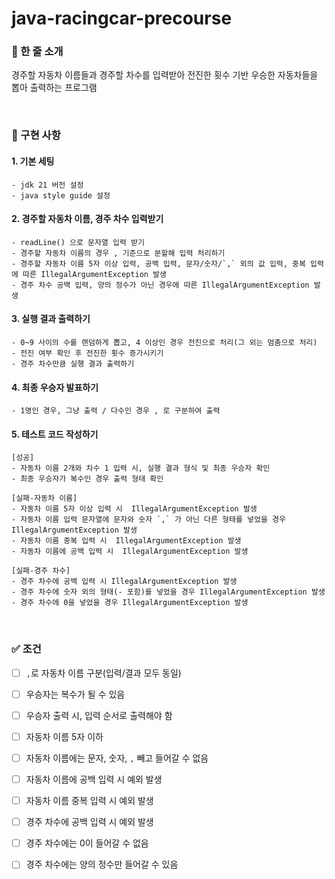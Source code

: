 # java-racingcar-precourse

### 🔑 한 줄 소개

경주할 자동차 이름들과 경주할 차수를 입력받아 전진한 횟수 기반 우승한 자동차들을 뽑아 출력하는 프로그램

<br/>

### 📑 구현 사항

#### 1. 기본 세팅
    - jdk 21 버전 설정
    - java style guide 설정

#### 2. 경주할 자동차 이름, 경주 차수 입력받기
    - readLine() 으로 문자열 입력 받기
    - 경주할 자동차 이름의 경우 , 기준으로 분할해 입력 처리하기
    - 경주할 자동차 이름 5자 이상 입력, 공백 입력, 문자/숫자/`,` 외의 값 입력, 중복 입력에 따른 IllegalArgumentException 발생
    - 경주 차수 공백 입력, 양의 정수가 아닌 경우에 따른 IllegalArgumentException 발생

#### 3. 실행 결과 출력하기
    - 0~9 사이의 수를 랜덤하게 뽑고, 4 이상인 경우 전진으로 처리(그 외는 멈춤으로 처리)
    - 전진 여부 확인 후 전진한 횟수 증가시키기
    - 경주 차수만큼 실행 결과 출력하기

#### 4. 최종 우승자 발표하기
    - 1명인 경우, 그냥 출력 / 다수인 경우 , 로 구분하여 출력

#### 5. 테스트 코드 작성하기
    [성공]    
    - 자동차 이름 2개와 차수 1 입력 시, 실행 결과 형식 및 최종 우승자 확인
    - 최종 우승자가 복수인 경우 출력 형태 확인

    [실패-자동차 이름]
    - 자동차 이름 5자 이상 입력 시  IllegalArgumentException 발생
    - 자동차 이름 입력 문자열에 문자와 숫자 `,` 가 아닌 다른 형태를 넣었을 경우 IllegalArgumentException 발생
    - 자동차 이름 중복 입력 시  IllegalArgumentException 발생
    - 자동차 이름에 공백 입력 시  IllegalArgumentException 발생

    [실패-경주 차수]
    - 경주 차수에 공백 입력 시 IllegalArgumentException 발생
    - 경주 차수에 숫자 외의 형태(- 포함)를 넣었을 경우 IllegalArgumentException 발생
    - 경주 차수에 0을 넣었을 경우 IllegalArgumentException 발생



<br/>

### ✅ 조건

- [ ] `,`로 자동차 이름 구분(입력/결과 모두 동일)
- [ ] 우승자는 복수가 될 수 있음
- [ ] 우승자 출력 시, 입력 순서로 출력해야 함
- [ ] 자동차 이름 5자 이하
- [ ] 자동차 이름에는 문자, 숫자, `,` 빼고 들어갈 수 없음
- [ ] 자동차 이름에 공백 입력 시 예외 발생
- [ ] 자동차 이름 중복 입력 시 예외 발생
- [ ] 경주 차수에 공백 입력 시 예외 발생
- [ ] 경주 차수에는 0이 들어갈 수 없음
- [ ] 경주 차수에는 양의 정수만 들어갈 수 있음


